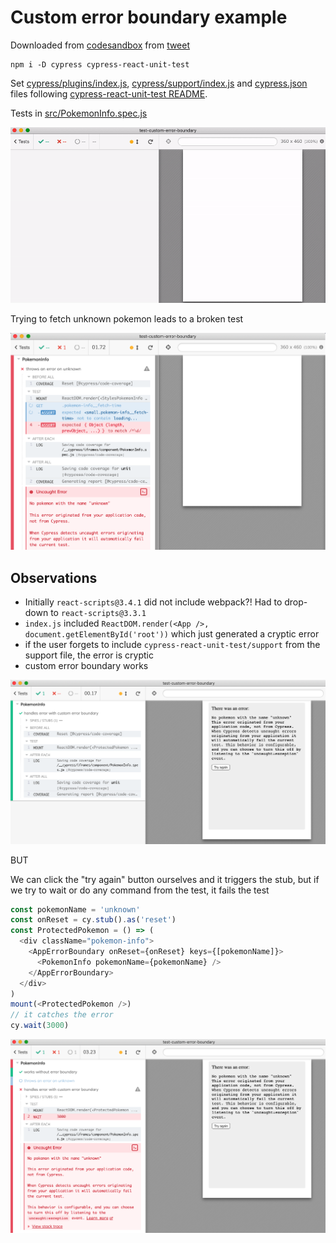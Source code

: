 # Custom error boundary example

Downloaded from [codesandbox](https://codesandbox.io/s/throbbing-thunder-67cnp) from [tweet](https://twitter.com/kentcdodds/status/1255981305218469888)

```shell
npm i -D cypress cypress-react-unit-test
```

Set [cypress/plugins/index.js](cypress/plugins/index.js), [cypress/support/index.js](cypress/support/index.js) and [cypress.json](cypress.json) files following [cypress-react-unit-test README](https://github.com/bahmutov/cypress-react-unit-test).

Tests in [src/PokemonInfo.spec.js](src/PokemonInfo.spec.js)

![All good](images/info.gif)

Trying to fetch unknown pokemon leads to a broken test

![Uncaught error](images/uncaught-error.png)

## Observations

- Initially `react-scripts@3.4.1` did not include webpack?! Had to drop-down to `react-scripts@3.3.1`
- `index.js` included `ReactDOM.render(<App />, document.getElementById('root'))` which just generated a cryptic error
- if the user forgets to include `cypress-react-unit-test/support` from the support file, the error is cryptic
- custom error boundary works

![Custom error boundary](images/custom-boundary.png)

BUT

We can click the "try again" button ourselves and it triggers the stub, but if we try to wait or do any command from the test, it fails the test

```js
const pokemonName = 'unknown'
const onReset = cy.stub().as('reset')
const ProtectedPokemon = () => (
  <div className="pokemon-info">
    <AppErrorBoundary onReset={onReset} keys={[pokemonName]}>
      <PokemonInfo pokemonName={pokemonName} />
    </AppErrorBoundary>
  </div>
)
mount(<ProtectedPokemon />)
// it catches the error
cy.wait(3000)
```

![Try to wait and the test fails](images/try-wait.png)


